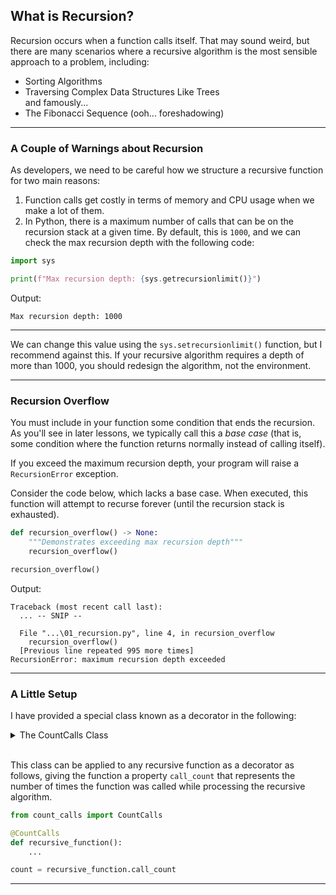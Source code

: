 ## What is Recursion?

Recursion occurs when a function calls itself. That may sound weird, but there
are many scenarios where a recursive algorithm is the most sensible approach to a problem, including:

* Sorting Algorithms
* Traversing Complex Data Structures Like Trees  
  and famously...
* The Fibonacci Sequence (ooh... foreshadowing)

---

### A Couple of Warnings about Recursion

As developers, we need to be careful how we structure a recursive function for
two main reasons:

1. Function calls get costly in terms of memory and CPU usage when we make a
   lot of them.
2. In Python, there is a maximum number of calls that can be on the recursion
   stack at a given time. By default, this is `1000`, and we can check the
   max recursion depth with the following code:

```python
import sys

print(f"Max recursion depth: {sys.getrecursionlimit()}")
```

Output:

```
Max recursion depth: 1000
```

---

We can change this value using the `sys.setrecursionlimit()` function, but
I recommend against this. If your recursive algorithm requires a depth of more
than 1000, you should redesign the algorithm, not the environment.

---

### Recursion Overflow

You must include in your function some condition that ends the recursion.
As you'll see in later lessons, we typically call this a *base case* (that
is, some condition where the function returns normally instead of calling
itself).

If you exceed the maximum recursion depth, your program will raise a
`RecursionError` exception.

Consider the code below, which lacks a base case. When executed, this function
will attempt to recurse forever (until the recursion stack is exhausted).

```python
def recursion_overflow() -> None:
    """Demonstrates exceeding max recursion depth"""
    recursion_overflow()

recursion_overflow()
```

Output:

```
Traceback (most recent call last):
  ... -- SNIP --

  File "...\01_recursion.py", line 4, in recursion_overflow
    recursion_overflow()
  [Previous line repeated 995 more times]
RecursionError: maximum recursion depth exceeded
```

---

### A Little Setup

I have provided a special class known as a decorator in the following:

<details>
<summary>The CountCalls Class</summary>
<br>

In [count_calls.py](./count_calls.py)

```python
class CountCalls:
    """Class to allow counting the times a recursive function is called"""

    def __init__(self, func: callable):
        """Initialize"""
        self._count = 0
        self._func = func

    def __call__(self, *args, **kwargs):
        """Magic method override to add to counter and execute function"""
        self._count += 1
        return self._func(*args, **kwargs)
    
    @property
    def call_count(self):
        """Number of times the recursive function has been called"""
        return self._count
```

</details>
<br>

This class can be applied to any recursive function as a decorator as follows,
giving the function a property `call_count` that represents the number of 
times the function was called while processing the recursive algorithm.

```python
from count_calls import CountCalls

@CountCalls
def recursive_function():
    ...

count = recursive_function.call_count
```

---

